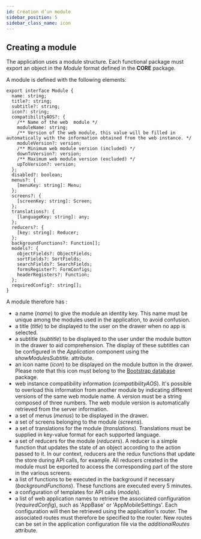 ```yaml
---
id: Création d’un module
sidebar_position: 5
sidebar_class_name: icon
---
```


## Creating a module

The application uses a module structure. Each functional package must export an object in the _Module_ format defined in the **CORE** package.

A module is defined with the following elements:

```tsx
export interface Module {
  name: string;
  title?: string;
  subtitle?: string;
  icon?: string;
  compatibilityAOS?: {
    /** Name of the web  module */
    moduleName: string;
    /** Version of the web module, this value will be filled in automatically with the information obtained from the web instance. */
    moduleVersion?: version;
    /** Minimum web module version (included) */
    downToVersion?: version;
    /** Maximum web module version (excluded) */
    upToVersion?: version;
  };
  disabled?: boolean;
  menus?: {
    [menuKey: string]: Menu;
  };
  screens?: {
    [screenKey: string]: Screen;
  };
  translations?: {
    [languageKey: string]: any;
  };
  reducers?: {
    [key: string]: Reducer;
  };
  backgroundFunctions?: Function[];
  models?: {
    objectFields?: ObjectFields;
    sortFields?: SortFields;
    searchFields?: SearchFields;
    formsRegister?: FormConfigs;
    headerRegisters?: Function;
  };
  requiredConfig?: string[];
}
```

A module therefore has :

- a name (_name_) to give the module an identity key. This name must be unique among the modules used in the application, to avoid confusion.
- a title (_title_) to be displayed to the user on the drawer when no app is selected.
- a subtitle (_subtitle_) to be displayed to the user under the module button in the drawer to aid comprehension. The display of these subtitles can be configured in the _Application_ component using the _showModulesSubtitle._ attribute.
- an icon name (_icon_) to be displayed on the module button in the drawer. Please note that this icon must belong to the [Bootstrap database](https://icons.getbootstrap.com/) package.
- web instance compatibility information (_compatibilityAOS_). It's possible to overload this information from another module by indicating different versions of the same web module name. A version must be a string composed of three numbers. The web module version is automatically retrieved from the server information.
- a set of menus (_menus_) to be displayed in the drawer.
- a set of screens belonging to the module (_screens_).
- a set of translations for the module (_translations_). Translations must be supplied in key-value format for each supported language.
- a set of reducers for the module (_reducers_). A reducer is a simple function that updates the state of an object according to the action passed to it. In our context, reducers are the redux functions that update the store during API calls, for example. All reducers created in the module must be exported to access the corresponding part of the store in the various screens.
- a list of functions to be executed in the background if necessary (_backgroundFunctions_). These functions are executed every 5 minutes.
- a configuration of templates for API calls (_models_).
- a list of web application names to retrieve the associated configuration (_requiredConfig_), such as 'AppBase' or 'AppMobileSettings'. Each configuration will then be retrieved using the application's router. The associated routes must therefore be specified to the router. New routes can be set in the application configuration file via the _additionalRoutes_ attribute.
